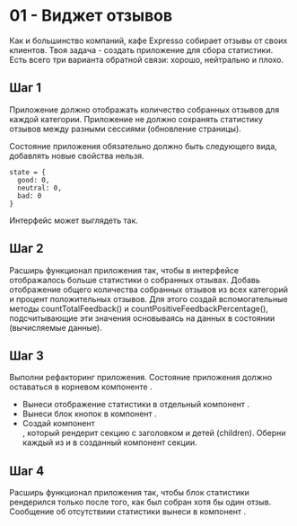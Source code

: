 # 01 - Виджет отзывов

Как и большинство компаний, кафе Expresso собирает отзывы от своих клиентов. Твоя задача - создать приложение для сбора статистики. Есть всего три варианта обратной связи: хорошо, нейтрально и плохо.

## Шаг 1

Приложение должно отображать количество собранных отзывов для каждой категории. Приложение не должно сохранять статистику отзывов между разными сессиями (обновление страницы).

Состояние приложения обязательно должно быть следующего вида, добавлять новые свойства нельзя.

```
state = {
  good: 0,
  neutral: 0,
  bad: 0
}
```

Интерфейс может выглядеть так.

## Шаг 2

Расширь функционал приложения так, чтобы в интерфейсе отображалось больше статистики о собранных отзывах. Добавь отображение общего количества собранных отзывов из всех категорий и процент положительных отзывов. Для этого создай вспомогательные методы countTotalFeedback() и countPositiveFeedbackPercentage(), подсчитывающие эти значения основываясь на данных в состоянии (вычисляемые данные).

## Шаг 3

Выполни рефакторинг приложения. Состояние приложения должно оставаться в корневом компоненте <App>.

- Вынеси отображение статистики в отдельный компонент <Statistics good={} neutral={} bad={} total={} positivePercentage={}>.
- Вынеси блок кнопок в компонент <FeedbackOptions options={} onLeaveFeedback={}>.
- Создай компонент <Section title="">, который рендерит секцию с заголовком и детей (children). Оберни каждый из <Statistics> и <FeedbackOptions> в созданный компонент секции.

## Шаг 4

Расширь функционал приложения так, чтобы блок статистики рендерился только после того, как был собран хотя бы один отзыв. Сообщение об отсутствиии статистики вынеси в компонент <Notification message="There is no feedback">.
